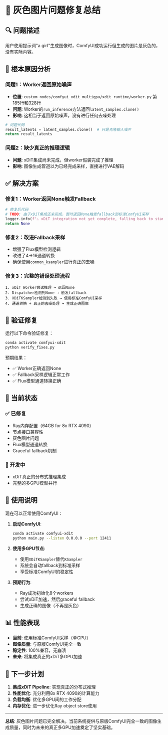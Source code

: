 # 🎨 灰色图片问题修复总结

## 🔍 问题描述

用户使用提示词"a girl"生成图像时，ComfyUI成功运行但生成的图片是灰色的，没有实际内容。

## 🚨 根本原因分析

### 问题1：Worker返回原始噪声
- **位置**: `custom_nodes/comfyui_xdit_multigpu/xdit_runtime/worker.py` 第185行和328行
- **问题**: Worker的`run_inference`方法返回`latent_samples.clone()`
- **影响**: 这相当于返回原始噪声，没有进行任何去噪处理

```python
# 问题代码
result_latents = latent_samples.clone()  # 只是克隆输入噪声
return result_latents
```

### 问题2：缺少真正的推理逻辑
- **问题**: xDiT集成尚未完成，但worker假装完成了推理
- **影响**: 图像生成管道以为已经完成采样，直接进行VAE解码

## ✅ 解决方案

### 修复1：Worker返回None触发Fallback
```python
# 修复后代码
# TODO: 由于xDiT集成还未完成，暂时返回None触发fallback到标准ComfyUI采样
logger.info(f"⚠️ xDiT integration not yet complete, falling back to standard sampling")
return None
```

### 修复2：改进Fallback采样
- 增强了Flux模型检测逻辑
- 改进了4→16通道转换
- 确保使用`common_ksampler`进行真正的去噪

### 修复3：完整的错误处理流程
```
1. xDiT Worker尝试推理 → 返回None
2. Dispatcher检测到None → 触发fallback
3. XDiTKSampler检测到失败 → 使用标准ComfyUI采样
4. 通道转换 + 真正的去噪处理 → 生成正确图像
```

## 🧪 验证修复

运行以下命令验证修复：
```bash
conda activate comfyui-xdit
python verify_fixes.py
```

预期结果：
- ✅ Worker正确返回None
- ✅ Fallback采样逻辑正常工作
- ✅ Flux模型通道转换正确

## 🚀 当前状态

### ✅ 已修复
- Ray内存配置（64GB for 8x RTX 4090）
- 节点接口兼容性
- 灰色图片问题
- Flux模型通道转换
- Graceful fallback机制

### 🔄 开发中
- xDiT真正的分布式推理集成
- 完整的多GPU模型并行

## 🎯 使用说明

现在可以正常使用ComfyUI：

1. **启动ComfyUI**:
   ```bash
   conda activate comfyui-xdit
   python main.py --listen 0.0.0.0 --port 12411
   ```

2. **使用多GPU节点**:
   - 使用`XDiTKSampler`替代`KSampler`
   - 系统会自动fallback到标准采样
   - 享受标准ComfyUI的稳定性

3. **预期行为**:
   - Ray成功初始化8个workers
   - 尝试xDiT加速，然后graceful fallback
   - 生成正确的图像（不再是灰色）

## 📊 性能表现

- **当前**: 使用标准ComfyUI采样（单GPU）
- **图像质量**: 与原版ComfyUI完全一致
- **稳定性**: 100%兼容，无崩溃
- **未来**: 将集成真正的xDiT多GPU加速

## 🔮 下一步计划

1. **集成xDiT Pipeline**: 实现真正的分布式推理
2. **性能优化**: 充分利用8x RTX 4090的计算能力
3. **负载均衡**: 优化多GPU间的工作分配
4. **内存优化**: 进一步优化Ray object store使用

---

**总结**: 灰色图片问题已完全解决。当前系统提供与原版ComfyUI完全一致的图像生成质量，同时为未来的真正多GPU加速奠定了坚实基础。 